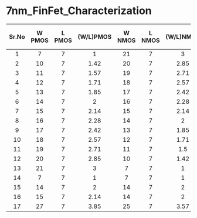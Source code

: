 # 7nm_FinFet_Characterization

| Sr.No | W PMOS | L PMOS | (W/L)PMOS | W NMOS | L NMOS | (W/L)NMOS | Vt  | Id  | Power Consumption | Propagation delay (t_pd) |  Gain(Av) | Noise Margin | gm  | Frequency (f) | Output Resistance (r0) |
| :---: | :----: | :----: | :-------: | :----: | :----: | :-------: | :-: | :-: | :---------------: | :----------------------: | :-------: | :----------: | :-: | :-----------: | :--------------------: |  
|  1    |  7     |   7    |     1     |  21    |   7    |    3      |     |     |                   |                          |           |              |     |               |                        |
|  2    |  10    |   7    |    1.42   |  20    |   7    |    2.85   |     |     |                   |                          |           |              |     |               |                        |
|  3    |  11    |   7    |    1.57   |  19    |   7    |    2.71   |     |     |                   |                          |           |              |     |               |                        |
|  4    |  12    |   7    |    1.71   |  18    |   7    |    2.57   |     |     |                   |                          |           |              |     |               |                        |
|  5    |  13    |   7    |    1.85   |  17    |   7    |    2.42   |     |     |                   |                          |           |              |     |               |                        |
|  6    |  14    |   7    |    2      |  16    |   7    |    2.28   |     |     |                   |                          |           |              |     |               |                        |
|  7    |  15    |   7    |    2.14   |  15    |   7    |    2.14   |     |     |                   |                          |           |              |     |               |                        |
|  8    |  16    |   7    |    2.28   |  14    |   7    |    2      |     |     |                   |                          |           |              |     |               |                        |
|  9    |  17    |   7    |    2.42   |  13    |   7    |    1.85   |     |     |                   |                          |           |              |     |               |                        |
|  10   |  18    |   7    |    2.57   |  12    |   7    |    1.71   |     |     |                   |                          |           |              |     |               |                        |
|  11   |  19    |   7    |    2.71   |  11    |   7    |    1.5    |     |     |                   |                          |           |              |     |               |                        |
|  12   |  20    |   7    |    2.85   |  10    |   7    |    1.42   |     |     |                   |                          |           |              |     |               |                        |
|  13   |  21    |   7    |    3      |  7     |   7    |    1      |     |     |                   |                          |           |              |     |               |                        |
|  14   |  7     |   7    |    1      |  7     |   7    |    1      |     |     |                   |                          |           |              |     |               |                        |
|  15   | 14     |   7    |    2      |  14    |   7    |    2      |     |     |                   |                          |           |              |     |               |                        |
|  16   | 15     |   7    |    2.14   |  14    |   7    |    2      |     |     |                   |                          |           |              |     |               |                        |
|  17   | 27     |   7    |    3.85   |  25    |   7    |    3.57   |     |     |                   |                          |           |              |     |               |                        |
